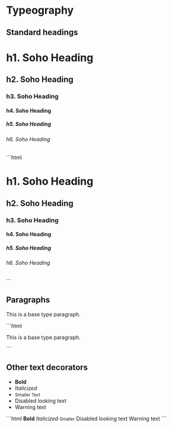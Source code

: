 # Typeography

## Standard headings

<h1>h1. Soho Heading</h1>
<h2>h2. Soho Heading</h2>
<h3>h3. Soho Heading</h3>
<h4>h4. Soho Heading</h4>
<h5>h5. Soho Heading</h5>
<h6>h6. Soho Heading</h6>
```html
<h1>h1. Soho Heading</h1>
<h2>h2. Soho Heading</h2>
<h3>h3. Soho Heading</h3>
<h4>h4. Soho Heading</h4>
<h5>h5. Soho Heading</h5>
<h6>h6. Soho Heading</h6>
```

## Paragraphs
<p>This is a base type paragraph.</p>
```html
<p>This is a base type paragraph.</p>
```

## Other text decorators
<ul>
  <li><strong>Bold</strong></li>
  <li><em>Italicized</em></li>
  <li><small>Smaller Text</small></li>
  <li><span class="text-disabled">Disabled looking text</span><br></li>
  <li><span class="text-alert">Warning text</span></li>
</ul>
```html
<strong>Bold</strong>
<em>Italicized</em>
<small>Smaller</small>
<span class="text-disabled">Disabled looking text</span>
<span class="text-alert">Warning text</span>
```
